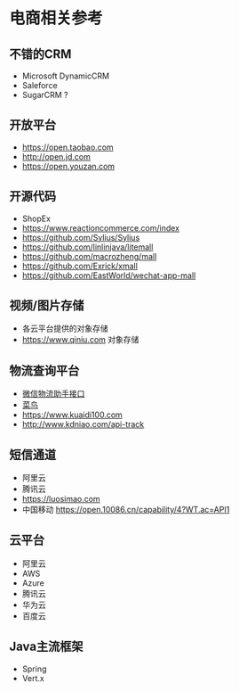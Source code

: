 # 电商相关参考

## 不错的CRM
* Microsoft DynamicCRM
* Saleforce
* SugarCRM ? 

## 开放平台
* https://open.taobao.com
* http://open.jd.com
* https://open.youzan.com


## 开源代码
* ShopEx 
* https://www.reactioncommerce.com/index
* https://github.com/Sylius/Sylius
* https://github.com/linlinjava/litemall  
* https://github.com/macrozheng/mall  
* https://github.com/Exrick/xmall  
* https://github.com/EastWorld/wechat-app-mall  


## 视频/图片存储
* 各云平台提供的对象存储
* https://www.qiniu.com 对象存储

## 物流查询平台
* [微信物流助手接口](https://developers.weixin.qq.com/miniprogram/dev/framework/open-ability/express/introduction.html)
* [菜鸟](https://www.cainiao.com/markets/cnwww/cnwaybill)
* https://www.kuaidi100.com  
* http://www.kdniao.com/api-track  


## 短信通道
* 阿里云
* 腾讯云
* https://luosimao.com
* 中国移动 https://open.10086.cn/capability/4?WT.ac=API1


## 云平台
* 阿里云
* AWS 
* Azure
* 腾讯云
* 华为云
* 百度云



## Java主流框架
* Spring 
* Vert.x
